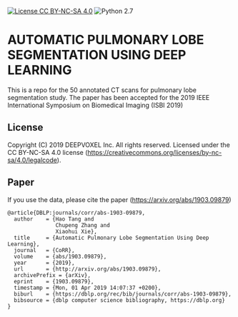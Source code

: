 [![License CC BY-NC-SA 4.0](https://img.shields.io/badge/license-CC4.0-blue.svg)](https://creativecommons.org/licenses/by-nc-sa/4.0/legalcode)
![Python 2.7](https://img.shields.io/badge/python-2.7-green.svg)

# AUTOMATIC PULMONARY LOBE SEGMENTATION USING DEEP LEARNING
This is a repo for the 50 annotated CT scans for pulmonary lobe segmentation study. The paper has been accepted for the 2019 IEEE International Symposium on Biomedical Imaging (ISBI 2019)

## License

Copyright (C) 2019 DEEPVOXEL Inc.  All rights reserved.
Licensed under the CC BY-NC-SA 4.0 license (https://creativecommons.org/licenses/by-nc-sa/4.0/legalcode). 

## 

## Paper
If you use the data, please cite the paper (https://arxiv.org/abs/1903.09879)
```
@article{DBLP:journals/corr/abs-1903-09879,
  author    = {Hao Tang and
               Chupeng Zhang and
               Xiaohui Xie},
  title     = {Automatic Pulmonary Lobe Segmentation Using Deep Learning},
  journal   = {CoRR},
  volume    = {abs/1903.09879},
  year      = {2019},
  url       = {http://arxiv.org/abs/1903.09879},
  archivePrefix = {arXiv},
  eprint    = {1903.09879},
  timestamp = {Mon, 01 Apr 2019 14:07:37 +0200},
  biburl    = {https://dblp.org/rec/bib/journals/corr/abs-1903-09879},
  bibsource = {dblp computer science bibliography, https://dblp.org}
}
```

